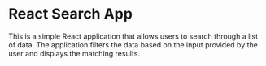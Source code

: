 # React Search App

This is a simple React application that allows users to search through a list of data.
The application filters the data based on the input provided by the user and displays the matching results.
